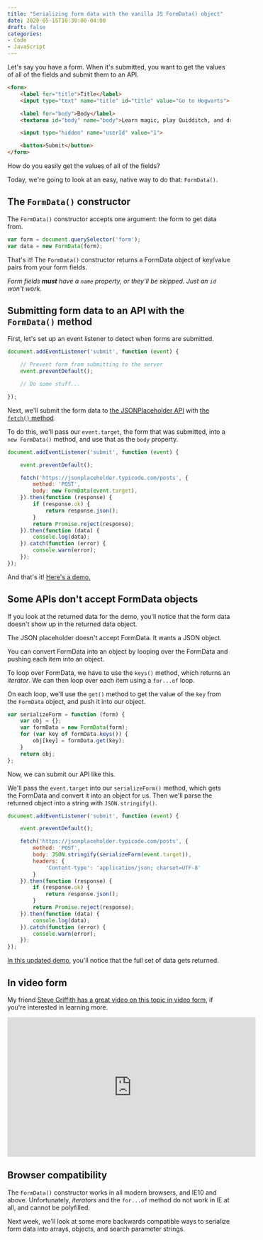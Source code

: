 ```yaml
---
title: "Serializing form data with the vanilla JS FormData() object"
date: 2020-05-15T10:30:00-04:00
draft: false
categories:
- Code
- JavaScript
---
```


Let's say you have a form. When it's submitted, you want to get the values of all of the fields and submit them to an API.

```html
<form>
	<label for="title">Title</label>
	<input type="text" name="title" id="title" value="Go to Hogwarts">

	<label for="body">Body</label>
	<textarea id="body" name="body">Learn magic, play Quidditch, and drink some butter beer.</textarea>

	<input type="hidden" name="userId" value="1">

	<button>Submit</button>
</form>
```

How do you easily get the values of all of the fields?

Today, we're going to look at an easy, native way to do that: `FormData()`.

## The `FormData()` constructor

The `FormData()` constructor accepts one argument: the form to get data from.

```js
var form = document.querySelector('form');
var data = new FormData(form);
```

That's it! The `FormData()` constructor returns a FormData object of key/value pairs from your form fields.

*Form fields __must__ have a `name` property, or they'll be skipped. Just an `id` won't work.*

## Submitting form data to an API with the `FormData()` method

First, let's set up an event listener to detect when forms are submitted.

```js
document.addEventListener('submit', function (event) {

	// Prevent form from submitting to the server
	event.preventDefault();

	// Do some stuff...

});
```

Next, we'll submit the form data to [the JSONPlaceholder API](https://jsonplaceholder.typicode.com/) with [the `fetch()` method](/how-to-send-data-to-an-api-with-the-vanilla-js-fetch-method/).

To do this, we'll pass our `event.target`, the form that was submitted, into a `new FormData()` method, and use that as the `body` property.

```js
document.addEventListener('submit', function (event) {

	event.preventDefault();

	fetch('https://jsonplaceholder.typicode.com/posts', {
		method: 'POST',
		body: new FormData(event.target),
	}).then(function (response) {
		if (response.ok) {
			return response.json();
		}
		return Promise.reject(response);
	}).then(function (data) {
		console.log(data);
	}).catch(function (error) {
		console.warn(error);
	});
});
```

And that's it! [Here's a demo.](https://codepen.io/cferdinandi/pen/RwWYvgY)

## Some APIs don't accept FormData objects

If you look at the returned data for the demo, you'll notice that the form data doesn't show up in the returned data object.

The JSON placeholder doesn't accept FormData. It wants a JSON object.

You can convert FormData into an object by looping over the FormData and pushing each item into an object.

To loop over FormData, we have to use the `keys()` method, which returns an *iterator*. We can then loop over each item using a `for...of` loop.

On each loop, we'll use the `get()` method to get the value of the `key` from the `FormData` object, and push it into our object.

```js
var serializeForm = function (form) {
	var obj = {};
	var formData = new FormData(form);
	for (var key of formData.keys()) {
		obj[key] = formData.get(key);
	}
	return obj;
};
```

Now, we can submit our API like this.

We'll pass the `event.target` into our `serializeForm()` method, which gets the FormData and convert it into an object for us. Then we'll parse the returned object into a string with `JSON.stringify()`.

```js
document.addEventListener('submit', function (event) {

	event.preventDefault();

	fetch('https://jsonplaceholder.typicode.com/posts', {
		method: 'POST',
		body: JSON.stringify(serializeForm(event.target)),
		headers: {
			'Content-type': 'application/json; charset=UTF-8'
		}
	}).then(function (response) {
		if (response.ok) {
			return response.json();
		}
		return Promise.reject(response);
	}).then(function (data) {
		console.log(data);
	}).catch(function (error) {
		console.warn(error);
	});
});
```

[In this updated demo](https://codepen.io/cferdinandi/pen/MWaqLVj), you'll notice that the full set of data gets returned.

## In video form

My friend [Steve Griffith has a great video on this topic in video form](https://www.youtube.com/watch?v=GWJhE7Licjs), if you're interested in learning more.

<iframe width="560" height="315" src="https://www.youtube.com/embed/GWJhE7Licjs" frameborder="0" allow="accelerometer; autoplay; encrypted-media; gyroscope; picture-in-picture" allowfullscreen></iframe>

## Browser compatibility

The `FormData()` constructor works in all modern browsers, and IE10 and above. Unfortunately, *iterators* and the `for...of` method do not work in IE at all, and cannot be polyfilled.

Next week, we'll look at some more backwards compatible ways to serialize form data into arrays, objects, and search parameter strings.